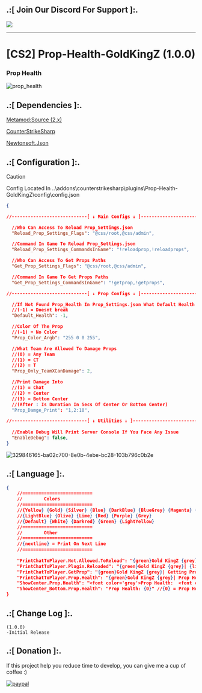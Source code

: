 ## .:[ Join Our Discord For Support ]:.
<a href="https://discord.com/invite/U7AuQhu"><img src="https://discord.com/api/guilds/651838917687115806/widget.png?style=banner2"></a>

***
# [CS2] Prop-Health-GoldKingZ (1.0.0)

### Prop Health

![prop_health](https://github.com/user-attachments/assets/2f1246f4-efce-4fe9-bceb-8ba42f5de78e)


## .:[ Dependencies ]:.
[Metamod:Source (2.x)](https://www.sourcemm.net/downloads.php/?branch=master)

[CounterStrikeSharp](https://github.com/roflmuffin/CounterStrikeSharp/releases)

[Newtonsoft.Json](https://www.nuget.org/packages/Newtonsoft.Json)

## .:[ Configuration ]:.

> [!CAUTION]
> Config Located In ..\addons\counterstrikesharp\plugins\Prop-Health-GoldKingZ\config\config.json                                           
>

```json
{

//----------------------------[ ↓ Main Configs ↓ ]-------------------------------

  //Who Can Access To Reload Prop_Settings.json
  "Reload_Prop_Settings_Flags": "@css/root,@css/admin",

  //Command In Game To Reload Prop_Settings.json
  "Reload_Prop_Settings_CommandsInGame": "!reloadprop,!reloadprops",

  //Who Can Access To Get Props Paths
  "Get_Prop_Settings_Flags": "@css/root,@css/admin",

  //Command In Game To Get Props Paths
  "Get_Prop_Settings_CommandsInGame": "!getprop,!getprops",

//----------------------------[ ↓ Prop Configs ↓ ]-------------------------------

  //If Not Found Prop_Health In Prop_Settings.json What Default Health Will Be
  //(-1) = Doesnt break
  "Default_Health": -1,

  //Color Of The Prop
  //(-1) = No Color
  "Prop_Color_Argb": "255 0 0 255",

  //What Team Are Allowed To Damage Props
  //(0) = Any Team
  //(1) = CT
  //(2) = T
  "Prop_Only_TeamXCanDamage": 2,

  //Print Damage Into
  //(1) = Chat
  //(2) = Center 
  //(3) = Bottom Center 
  //(After : Is Duration In Secs Of Center Or Bottom Center) 
  "Prop_Damge_Print": "1,2:10",

//----------------------------[ ↓ Utilities ↓ ]----------------------------------------------
	
  //Enable Debug Will Print Server Console If You Face Any Issue
  "EnableDebug": false,
}
```

![329846165-ba02c700-8e0b-4ebe-bc28-103b796c0b2e](https://github.com/oqyh/cs2-Game-Manager/assets/48490385/3df7caa9-34a7-47da-94aa-8d682f59e85d)


## .:[ Language ]:.
```json
{
	//==========================
	//        Colors
	//==========================
	//{Yellow} {Gold} {Silver} {Blue} {DarkBlue} {BlueGrey} {Magenta} {LightRed}
	//{LightBlue} {Olive} {Lime} {Red} {Purple} {Grey}
	//{Default} {White} {Darkred} {Green} {LightYellow}
	//==========================
	//        Other
	//==========================
	//{nextline} = Print On Next Line
	//==========================
	
    "PrintChatToPlayer.Not.Allowed.ToReload": "{green}Gold KingZ {grey}| {darkred}You Dont Have Access To This Command.",
    "PrintChatToPlayer.Plugin.Reloaded": "{green}Gold KingZ {grey}| {lime}Prop Plugin Reloaded!",
    "PrintChatToPlayer.GetProp": "{green}Gold KingZ {grey}| Getting Props Paths {nextline} {green}Gold KingZ {grey}| For Map: {purple}{0} {nextline} ------------------------------------- {nextline} {green}Gold KingZ {grey}| All Prop Paths Saved In: {nextline} {darkblue} 'Prop-Health-GoldKingZ/Props/Prop_List.txt' {nextline} -------------------------------------", //{0} = Map Name
    "PrintChatToPlayer.Prop.Health": "{green}Gold KingZ {grey}| Prop Health: {purple}{0}", //{0} = Prop Health
    "ShowCenter.Prop.Health": "<font color='grey'>Prop Health:  <font color='#ff66ff'>{0}", //{0} = Prop Health
    "ShowCenter_Bottom.Prop.Health": "Prop Health: {0}" //{0} = Prop Health
}
```

## .:[ Change Log ]:.
```
(1.0.0)
-Initial Release
```

## .:[ Donation ]:.

If this project help you reduce time to develop, you can give me a cup of coffee :)

[![paypal](https://www.paypalobjects.com/en_US/i/btn/btn_donateCC_LG.gif)](https://paypal.me/oQYh)

